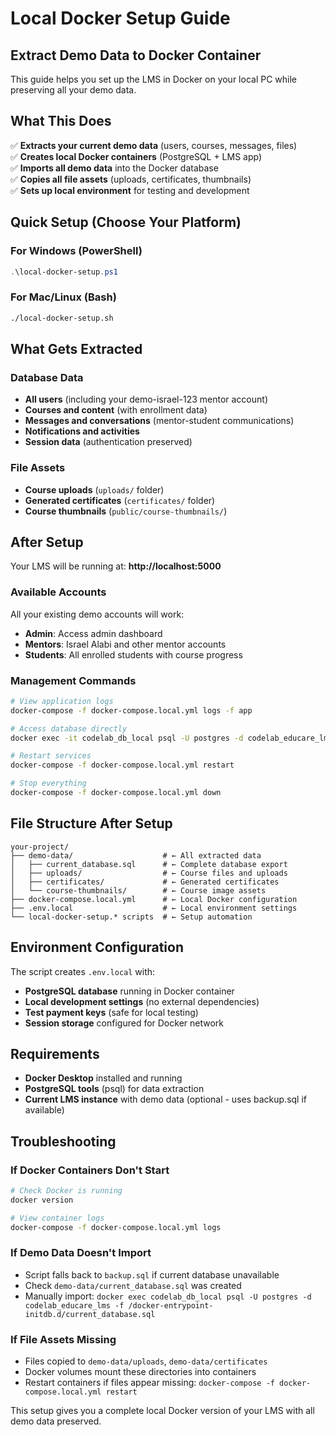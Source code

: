 # Local Docker Setup Guide
## Extract Demo Data to Docker Container

This guide helps you set up the LMS in Docker on your local PC while preserving all your demo data.

## What This Does

✅ **Extracts your current demo data** (users, courses, messages, files)  
✅ **Creates local Docker containers** (PostgreSQL + LMS app)  
✅ **Imports all demo data** into the Docker database  
✅ **Copies all file assets** (uploads, certificates, thumbnails)  
✅ **Sets up local environment** for testing and development  

## Quick Setup (Choose Your Platform)

### For Windows (PowerShell)
```powershell
.\local-docker-setup.ps1
```

### For Mac/Linux (Bash)
```bash
./local-docker-setup.sh
```

## What Gets Extracted

### Database Data
- **All users** (including your demo-israel-123 mentor account)
- **Courses and content** (with enrollment data) 
- **Messages and conversations** (mentor-student communications)
- **Notifications and activities**
- **Session data** (authentication preserved)

### File Assets  
- **Course uploads** (`uploads/` folder)
- **Generated certificates** (`certificates/` folder)
- **Course thumbnails** (`public/course-thumbnails/`)

## After Setup

Your LMS will be running at: **http://localhost:5000**

### Available Accounts
All your existing demo accounts will work:
- **Admin**: Access admin dashboard
- **Mentors**: Israel Alabi and other mentor accounts  
- **Students**: All enrolled students with course progress

### Management Commands
```bash
# View application logs
docker-compose -f docker-compose.local.yml logs -f app

# Access database directly
docker exec -it codelab_db_local psql -U postgres -d codelab_educare_lms

# Restart services
docker-compose -f docker-compose.local.yml restart

# Stop everything
docker-compose -f docker-compose.local.yml down
```

## File Structure After Setup

```
your-project/
├── demo-data/                    # ← All extracted data
│   ├── current_database.sql      # ← Complete database export
│   ├── uploads/                  # ← Course files and uploads
│   ├── certificates/             # ← Generated certificates
│   └── course-thumbnails/        # ← Course image assets
├── docker-compose.local.yml      # ← Local Docker configuration
├── .env.local                    # ← Local environment settings
└── local-docker-setup.* scripts  # ← Setup automation
```

## Environment Configuration

The script creates `.env.local` with:
- **PostgreSQL database** running in Docker container
- **Local development settings** (no external dependencies)
- **Test payment keys** (safe for local testing)
- **Session storage** configured for Docker network

## Requirements

- **Docker Desktop** installed and running
- **PostgreSQL tools** (psql) for data extraction
- **Current LMS instance** with demo data (optional - uses backup.sql if available)

## Troubleshooting

### If Docker Containers Don't Start
```bash
# Check Docker is running
docker version

# View container logs
docker-compose -f docker-compose.local.yml logs
```

### If Demo Data Doesn't Import
- Script falls back to `backup.sql` if current database unavailable
- Check `demo-data/current_database.sql` was created
- Manually import: `docker exec codelab_db_local psql -U postgres -d codelab_educare_lms -f /docker-entrypoint-initdb.d/current_database.sql`

### If File Assets Missing
- Files copied to `demo-data/uploads`, `demo-data/certificates`
- Docker volumes mount these directories into containers
- Restart containers if files appear missing: `docker-compose -f docker-compose.local.yml restart`

This setup gives you a complete local Docker version of your LMS with all demo data preserved.